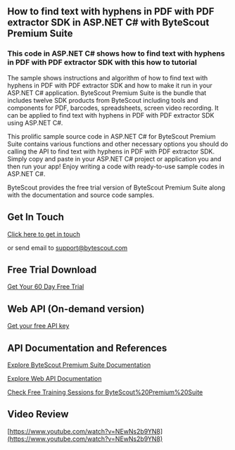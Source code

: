## How to find text with hyphens in PDF with PDF extractor SDK in ASP.NET C# with ByteScout Premium Suite

### This code in ASP.NET C# shows how to find text with hyphens in PDF with PDF extractor SDK with this how to tutorial

The sample shows instructions and algorithm of how to find text with hyphens in PDF with PDF extractor SDK and how to make it run in your ASP.NET C# application. ByteScout Premium Suite is the bundle that includes twelve SDK products from ByteScout including tools and components for PDF, barcodes, spreadsheets, screen video recording. It can be applied to find text with hyphens in PDF with PDF extractor SDK using ASP.NET C#.

This prolific sample source code in ASP.NET C# for ByteScout Premium Suite contains various functions and other necessary options you should do calling the API to find text with hyphens in PDF with PDF extractor SDK.  Simply copy and paste in your ASP.NET C# project or application you and then run your app! Enjoy writing a code with ready-to-use sample codes in ASP.NET C#.

ByteScout provides the free trial version of ByteScout Premium Suite along with the documentation and source code samples.

## Get In Touch

[Click here to get in touch](https://bytescout.zendesk.com/hc/en-us/requests/new?subject=ByteScout%20Premium%20Suite%20Question)

or send email to [support@bytescout.com](mailto:support@bytescout.com?subject=ByteScout%20Premium%20Suite%20Question) 

## Free Trial Download

[Get Your 60 Day Free Trial](https://bytescout.com/download/web-installer?utm_source=github-readme)

## Web API (On-demand version)

[Get your free API key](https://pdf.co/documentation/api?utm_source=github-readme)

## API Documentation and References

[Explore ByteScout Premium Suite Documentation](https://bytescout.com/documentation/index.html?utm_source=github-readme)

[Explore Web API Documentation](https://pdf.co/documentation/api?utm_source=github-readme)

[Check Free Training Sessions for ByteScout%20Premium%20Suite](https://academy.bytescout.com/)

## Video Review

[https://www.youtube.com/watch?v=NEwNs2b9YN8](https://www.youtube.com/watch?v=NEwNs2b9YN8)